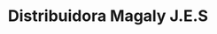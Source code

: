 ---
title: "Distribuidora Magaly J.E.S"
url: /bogota-d-c/distribuidora-magaly-j-e-s/
shop: artículos para bebés
---